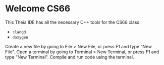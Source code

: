 # Welcome CS66

This Theia IDE has all the necessary C++ tools for the CS66 class.

- `clangd`
- `doxygen`

Create a new file by going to File > New File, or press F1 and type "New File".
Open a terminal by going to Terminal > New Terminal, or press F1 and type "New Terminal".
Compile and run code using the terminal.

